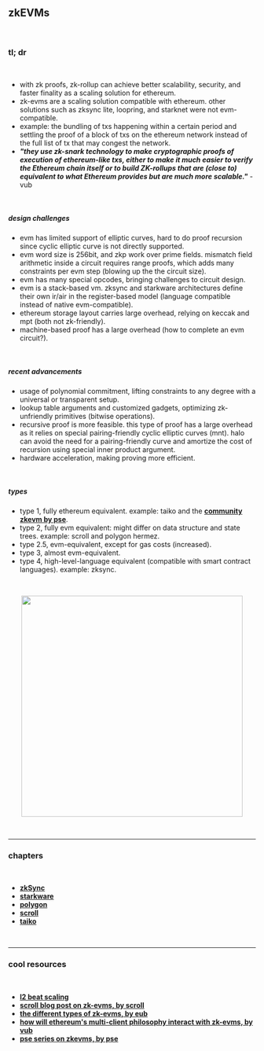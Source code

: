 ## zkEVMs

<br>

### tl; dr

<br>

* with zk proofs, zk-rollup can achieve better scalability, security, and faster finality as a scaling solution for ethereum.
* zk-evms are a scaling solution compatible with ethereum. other solutions such as zksync lite, loopring, and starknet were not evm-compatible.
* example: the bundling of txs happening within a certain period and settling the proof of a block of txs on the ethereum network instead of the full list of tx that may congest the network.
* ***"they use zk-snark technology to make cryptographic proofs of execution of ethereum-like txs, either to make it much easier to verify the Ethereum chain itself or to build ZK-rollups that are (close to) equivalent to what Ethereum provides but are much more scalable."*** - vub

<br>

##### design challenges

* evm has limited support of elliptic curves, hard to do proof recursion since cyclic elliptic curve is not directly supported.
* evm word size is 256bit, and zkp work over prime fields. mismatch field arithmetic inside a circuit requires range proofs, which adds many constraints per evm step (blowing up the the circuit size).
* evm has many special opcodes, bringing challenges to circuit design.
* evm is a stack-based vm. zksync and starkware architectures define their own ir/air in the register-based model (language compatible instead of native evm-compatible).
* ethereum storage layout carries large overhead, relying on keccak and mpt (both not zk-friendly).
* machine-based proof has a large overhead (how to complete an evm circuit?).

<br>

##### recent advancements

* usage of polynomial commitment, lifting constraints to any degree with a universal or transparent setup.
* lookup table arguments and customized gadgets, optimizing zk-unfriendly primitives (bitwise operations).
* recursive proof is more feasible. this type of proof has a large overhead as it relies on special pairing-friendly cyclic elliptic curves (mnt). halo can avoid the need for a pairing-friendly curve and amortize the cost of recursion using special inner product argument.
* hardware acceleration, making proving more efficient.

<br>

##### types

* type 1, fully ethereum equivalent. example: taiko and the **[community zkevm by pse](https://github.com/privacy-scaling-explorations/zkevm-specs)**.
* type 2, fully evm equivalent: might differ on data structure and state trees. example: scroll and polygon hermez.
* type 2.5, evm-equivalent, except for gas costs (increased).
* type 3, almost evm-equivalent.
* type 4, high-level-language equivalent (compatible with smart contract languages). example: zksync.

<br>

<p align="center">
<img width="450" src="https://user-images.githubusercontent.com/1130416/234139749-4dbac8ab-d742-45f3-b920-b0b51d8698b5.png">
</p>

<br>

---

### chapters

<br>

* **[zkSync](zkSync)**
* **[starkware](starkware)**
* **[polygon](polygon)**
* **[scroll](scroll)**
* **[taiko](taiko)**

<br>

----

### cool resources

<br>

* **[l2 beat scaling](https://l2beat.com/scaling/tvl)**
* **[scroll blog post on zk-evms, by scroll](https://scroll.io/blog/zkEVM)**
* **[the different types of zk-evms, by eub](https://vitalik.eth.limo/general/2022/08/04/zkevm.html)**
* **[how will ethereum's multi-client philosophy interact with zk-evms, by vub](https://vitalik.ca/general/2023/03/31/zkmulticlient.html)**
* **[pse series on zkevms, by pse](https://mirror.xyz/privacy-scaling-explorations.eth/I5BzurX-T6slFaPbA4i3hVrO7U2VkBR45eO-N3CSnSg)**

